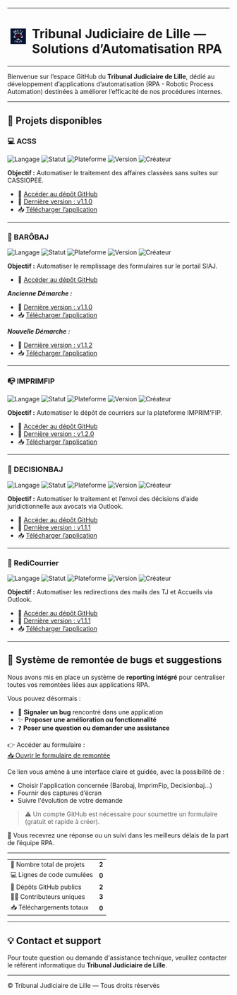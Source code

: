 <table>
<tr>
<td><img src="./assets/TJ_Lille_Logo.png" alt="Logo TJ Lille" width="100"/></td>
<td>

# Tribunal Judiciaire de Lille — Solutions d’Automatisation RPA

</td>
</tr>
</table>

Bienvenue sur l’espace GitHub du **Tribunal Judiciaire de Lille**, dédié au développement d’applications d’automatisation (RPA - Robotic Process Automation) destinées à améliorer l’efficacité de nos procédures internes.

---

## 🚀 Projets disponibles

### 💻 ACSS

![Langage](https://img.shields.io/badge/langage-python-blue)
![Statut](https://img.shields.io/badge/statut-stable-brightgreen)
![Plateforme](https://img.shields.io/badge/plateforme-CASSIOPEE-lightgrey)
![Version](https://img.shields.io/badge/version-v1.1.0-blueviolet)
![Créateur](https://img.shields.io/badge/créateur-Degalax-blue)

**Objectif :** Automatiser le traitement des affaires classées sans suites sur CASSIOPEE.

- 🔗 [Accéder au dépôt GitHub](https://github.com/RPA-TJ-Lille/ACSS)
- 🔄 [Dernière version : v1.1.0](https://github.com/RPA-TJ-Lille/ACSS/releases/tag/v1.1.0)
- 📥 [Télécharger l’application](https://github.com/RPA-TJ-Lille/ACSS/releases/download/v1.1.0/RPA-ACSS-v1.1.0.zip)

---

### 🤖 BARÔBAJ

![Langage](https://img.shields.io/badge/langage-python-blue)
![Statut](https://img.shields.io/badge/statut-stable-brightgreen)
![Plateforme](https://img.shields.io/badge/plateforme-SIAJ-lightgrey)
![Version](https://img.shields.io/badge/version-v1.1.2-blueviolet)
![Créateur](https://img.shields.io/badge/créateur-Zenta-blue)

**Objectif :** Automatiser le remplissage des formulaires sur le portail SIAJ.

- 🔗 [Accéder au dépôt GitHub](https://github.com/RPA-TJ-Lille/BAROBAJ)

***__Ancienne Démarche :__***

- 🔄 [Dernière version : v1.1.0](https://github.com/RPA-TJ-Lille/BAROBAJ/releases/tag/v1.1.0)
- 📥 [Télécharger l’application](https://github.com/RPA-TJ-Lille/BAROBAJ/releases/download/v1.1.0/RPA-BAROBAJ-v1.1.0.zip)

***__Nouvelle Démarche :__***

- 🔄 [Dernière version : v1.1.2](https://github.com/RPA-TJ-Lille/BAROBAJ/releases/tag/v1.1.2)
- 📥 [Télécharger l’application](https://github.com/RPA-TJ-Lille/BAROBAJ/releases/download/v1.1.2/RPA-BAROBAJ-v1.1.2.zip)

---

### 📭 IMPRIMFIP

![Langage](https://img.shields.io/badge/langage-python-blue)
![Statut](https://img.shields.io/badge/statut-stable-brightgreen)
![Plateforme](https://img.shields.io/badge/plateforme-IMPRIM'FIP-lightgrey)
![Version](https://img.shields.io/badge/version-v1.2.0-blueviolet)
![Créateur](https://img.shields.io/badge/créateur-Zenta-blue)

**Objectif :** Automatiser le dépôt de courriers sur la plateforme IMPRIM'FIP.

- 🔗 [Accéder au dépôt GitHub](https://github.com/RPA-TJ-Lille/IMPRIMFIP)
- 🔄 [Dernière version : v1.2.0](https://github.com/RPA-TJ-Lille/IMPRIMFIP/releases/tag/v1.2.0)
- 📥 [Télécharger l’application](https://github.com/RPA-TJ-Lille/IMPRIMFIP/releases/download/v1.2.0/RPA-IMPRIMFIP-v1.2.0.zip)

---

### 📧 DECISIONBAJ

![Langage](https://img.shields.io/badge/langage-python-blue)
![Statut](https://img.shields.io/badge/statut-stable-brightgreen)
![Plateforme](https://img.shields.io/badge/plateforme-OUTLOOK-lightgrey)
![Version](https://img.shields.io/badge/version-v1.1.1-blueviolet)
![Créateur](https://img.shields.io/badge/créateur-Zenta-blue)

**Objectif :** Automatiser le traitement et l’envoi des décisions d’aide juridictionnelle aux avocats via Outlook.

- 🔗 [Accéder au dépôt GitHub](https://github.com/RPA-TJ-Lille/DECISIONBAJ)
- 🔄 [Dernière version : v1.1.1](https://github.com/RPA-TJ-Lille/DECISIONBAJ/releases/tag/v1.1.1)
- 📥 [Télécharger l’application](https://github.com/RPA-TJ-Lille/DECISIONBAJ/releases/download/v1.1.1/RPA-DECISIONBAJ-v1.1.1.zip)

---

### 📧 RediCourrier

![Langage](https://img.shields.io/badge/langage-python-blue)
![Statut](https://img.shields.io/badge/statut-stable-brightgreen)
![Plateforme](https://img.shields.io/badge/plateforme-OUTLOOK-lightgrey)
![Version](https://img.shields.io/badge/version-v1.1.1-blueviolet)
![Créateur](https://img.shields.io/badge/créateur-GabinHessc-blue)

**Objectif :** Automatiser les redirections des mails des TJ et Accueils via Outlook.

- 🔗 [Accéder au dépôt GitHub](https://github.com/RPA-TJ-Lille/DECISIONBAJ)
- 🔄 [Dernière version : v1.1.1](https://github.com/RPA-TJ-Lille/DECISIONBAJ/releases/tag/v1.1.1)
- 📥 [Télécharger l’application](https://github.com/RPA-TJ-Lille/DECISIONBAJ/releases/download/v1.1.1/RPA-DECISIONBAJ-v1.1.1.zip)

---

## 📮 Système de remontée de bugs et suggestions

Nous avons mis en place un système de **reporting intégré** pour centraliser toutes vos remontées liées aux applications RPA.

Vous pouvez désormais :

- 🐞 **Signaler un bug** rencontré dans une application
- ✨ **Proposer une amélioration ou fonctionnalité**
- ❓ **Poser une question ou demander une assistance**

👉 Accéder au formulaire :  
[📥 Ouvrir le formulaire de remontée](https://github.com/RPA-TJ-Lille/REPORTS/issues/new/choose)

Ce lien vous amène à une interface claire et guidée, avec la possibilité de :

- Choisir l'application concernée (Barobaj, ImprimFip, Decisionbaj…)
- Fournir des captures d’écran
- Suivre l'évolution de votre demande

> ⚠️ Un compte GitHub est nécessaire pour soumettre un formulaire (gratuit et rapide à créer).

📩 Vous recevrez une réponse ou un suivi dans les meilleurs délais de la part de l’équipe RPA.

---

<!-- STATS_START -->
<table>
<tr><td>🔢 Nombre total de projets</td><td><strong>2</strong></td></tr>
<tr><td>💻 Lignes de code cumulées</td><td><strong>0</strong></td></tr>
<tr><td>📂 Dépôts GitHub publics</td><td><strong>2</strong></td></tr>
<tr><td>👨‍💻 Contributeurs uniques</td><td><strong>3</strong></td></tr>
<tr><td>📥 Téléchargements totaux</td><td><strong>0</strong></td></tr>
</table>
<!-- STATS_END -->

---

## 💡 Contact et support

Pour toute question ou demande d'assistance technique, veuillez contacter le référent informatique du **Tribunal Judiciaire de Lille**.

---

© Tribunal Judiciaire de Lille — Tous droits réservés


